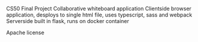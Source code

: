 CS50 Final Project
Collaborative whiteboard application
Clientside browser application, desploys to single html file, uses typescript, sass and webpack
Serverside built in flask, runs on docker container

Apache license